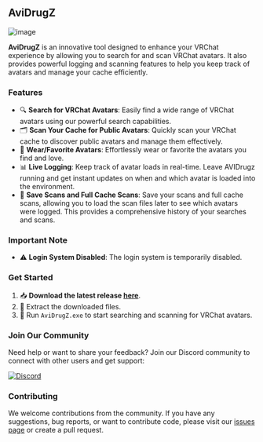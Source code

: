 ## AviDrugZ

![image](https://user-images.githubusercontent.com/36606771/219873867-2a3fb5a7-1462-4793-b9dd-3be08f8a95d2.png)

**AviDrugZ** is an innovative tool designed to enhance your VRChat experience by allowing you to search for and scan VRChat avatars. It also provides powerful logging and scanning features to help you keep track of avatars and manage your cache efficiently.

### Features

- 🔍 **Search for VRChat Avatars**: Easily find a wide range of VRChat avatars using our powerful search capabilities.
- 🗂️ **Scan Your Cache for Public Avatars**: Quickly scan your VRChat cache to discover public avatars and manage them effectively.
- 💖 **Wear/Favorite Avatars**: Effortlessly wear or favorite the avatars you find and love.
- 📊 **Live Logging**: Keep track of avatar loads in real-time. Leave AVIDrugz running and get instant updates on when and which avatar is loaded into the environment.
- 💾 **Save Scans and Full Cache Scans**: Save your scans and full cache scans, allowing you to load the scan files later to see which avatars were logged. This provides a comprehensive history of your searches and scans.

### Important Note

- ⚠️ **Login System Disabled**: The login system is temporarily disabled.

### Get Started

1. 📥 **Download the latest release [here](https://github.com/Klauensprung/AviDrugZ/releases/download/v2-0/AviDrugZ.v2.0.zip)**.
2. 📂 Extract the downloaded files.
3. 🚀 Run `AviDrugZ.exe` to start searching and scanning for VRChat avatars.

### Join Our Community

Need help or want to share your feedback? Join our Discord community to connect with other users and get support:

[![Discord](https://img.shields.io/discord/123456789012345678)](https://discord.gg/sDyuyJr6s4)

### Contributing

We welcome contributions from the community. If you have any suggestions, bug reports, or want to contribute code, please visit our [issues page](https://github.com/Klauensprung/AviDrugZ/issues) or create a pull request.
